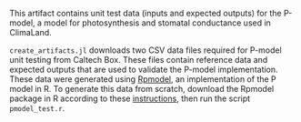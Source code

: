 This artifact contains unit test data (inputs and expected outputs) for the P-model, a model for photosynthesis and stomatal conductance used in ClimaLand. 

`create_artifacts.jl` downloads two CSV data files required for P-model unit testing from Caltech Box. These files contain reference data and expected outputs that are used to validate the P-model implementation. These data were generated using [Rpmodel](https://github.com/geco-bern/rpmodel), an implementation of the P model in R. To generate this data from scratch, download the Rpmodel package in R according to these [instructions](https://github.com/geco-bern/rpmodel), then run the script `pmodel_test.r`.